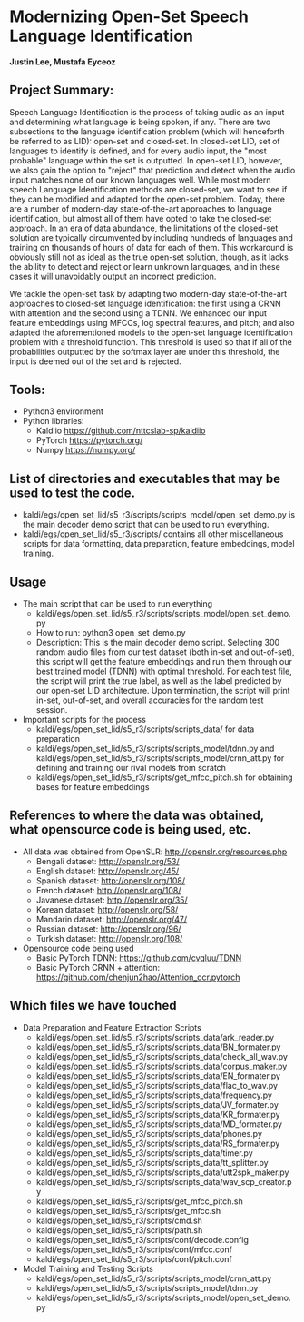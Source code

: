 # Modernizing Open-Set Speech Language Identification

#### Justin Lee, Mustafa Eyceoz

## Project Summary:

Speech Language Identification is the process of taking audio as an input and determining what language is being spoken, if any. There are two subsections to the language identification  problem (which will henceforth be referred to as LID): open-set and closed-set. In closed-set LID, set of languages to identify is defined, and for every audio input, the "most probable" language  within the set is outputted. In open-set LID, however, we also gain the option to "reject" that prediction and detect when the audio input matches none of our known languages well. While  most modern speech Language Identification methods are closed-set, we want to see if they can be modified and adapted for the open-set problem. Today, there are a number of modern-day state-of-the-art approaches to language identification, but almost all of them have opted to take the closed-set approach. In an era of data abundance, the limitations of the closed-set solution are typically circumvented by including hundreds of languages and training on thousands of hours of data for each of them. This workaround is obviously still not as ideal as the true open-set solution, though, as it lacks the ability to detect and reject or learn unknown languages, and in these cases it will unavoidably output an incorrect prediction. 

We tackle the open-set task by adapting two modern-day state-of-the-art approaches to closed-set language identification: the first using a CRNN with attention and the second using a TDNN. We enhanced our input feature embeddings using MFCCs, log spectral features, and pitch; and also adapted the aforementioned models to the open-set language identification problem with a threshold function. This threshold is used so that if all of the probabilities outputted by the softmax layer are under this threshold, the input is deemed out of the set and is rejected. 

## Tools:

- Python3 environment
- Python libraries: 
    - Kaldiio https://github.com/nttcslab-sp/kaldiio
    - PyTorch https://pytorch.org/
    - Numpy https://numpy.org/

## List of directories and executables that may be used to test the code.
- kaldi/egs/open_set_lid/s5_r3/scripts/scripts_model/open_set_demo.py 
    is the main decoder demo script that can be used to run everything.
- kaldi/egs/open_set_lid/s5_r3/scripts/ contains all other miscellaneous scripts
    for data formatting, data preparation, feature embeddings, model training.


## Usage
- The main script that can be used to run everything
    - kaldi/egs/open_set_lid/s5_r3/scripts/scripts_model/open_set_demo.py 
    - How to run: 
        python3 open_set_demo.py
    - Description: 
        This is the main decoder demo script. Selecting 300 random audio files from
        our test dataset (both in-set and out-of-set), this script will get the 
        feature embeddings and run them through our best trained model (TDNN) with 
        optimal threshold. For each test file, the script will print the true label, 
        as well as the label predicted by our open-set LID architecture. Upon 
        termination, the script will print in-set, out-of-set, and overall accuracies
        for the random test session.
- Important scripts for the process 
    - kaldi/egs/open_set_lid/s5_r3/scripts/scripts_data/ 
        for data preparation
    - kaldi/egs/open_set_lid/s5_r3/scripts/scripts_model/tdnn.py and kaldi/egs/open_set_lid/s5_r3/scripts/scripts_model/crnn_att.py
        for defining and training our rival models from scratch
    - kaldi/egs/open_set_lid/s5_r3/scripts/get_mfcc_pitch.sh
        for obtaining bases for feature embeddings


## References to where the data was obtained, what opensource code is being used, etc. 
- All data was obtained from OpenSLR: http://openslr.org/resources.php
    - Bengali dataset: http://openslr.org/53/
    - English dataset: http://openslr.org/45/
    - Spanish dataset: http://openslr.org/108/
    - French dataset: http://openslr.org/108/
    - Javanese dataset: http://openslr.org/35/
    - Korean dataset: http://openslr.org/58/
    - Mandarin dataset: http://openslr.org/47/
    - Russian dataset: http://openslr.org/96/
    - Turkish dataset:  http://openslr.org/108/
- Opensource code being used
    - Basic PyTorch TDNN: https://github.com/cvqluu/TDNN
    - Basic PyTorch CRNN + attention: https://github.com/chenjun2hao/Attention_ocr.pytorch


## Which files we have touched
- Data Preparation and Feature Extraction Scripts
    - kaldi/egs/open_set_lid/s5_r3/scripts/scripts_data/ark_reader.py
    - kaldi/egs/open_set_lid/s5_r3/scripts/scripts_data/BN_formater.py
    - kaldi/egs/open_set_lid/s5_r3/scripts/scripts_data/check_all_wav.py
    - kaldi/egs/open_set_lid/s5_r3/scripts/scripts_data/corpus_maker.py
    - kaldi/egs/open_set_lid/s5_r3/scripts/scripts_data/EN_formater.py
    - kaldi/egs/open_set_lid/s5_r3/scripts/scripts_data/flac_to_wav.py
    - kaldi/egs/open_set_lid/s5_r3/scripts/scripts_data/frequency.py
    - kaldi/egs/open_set_lid/s5_r3/scripts/scripts_data/JV_formater.py
    - kaldi/egs/open_set_lid/s5_r3/scripts/scripts_data/KR_formater.py
    - kaldi/egs/open_set_lid/s5_r3/scripts/scripts_data/MD_formater.py
    - kaldi/egs/open_set_lid/s5_r3/scripts/scripts_data/phones.py
    - kaldi/egs/open_set_lid/s5_r3/scripts/scripts_data/RS_formater.py
    - kaldi/egs/open_set_lid/s5_r3/scripts/scripts_data/timer.py
    - kaldi/egs/open_set_lid/s5_r3/scripts/scripts_data/tt_splitter.py
    - kaldi/egs/open_set_lid/s5_r3/scripts/scripts_data/utt2spk_maker.py
    - kaldi/egs/open_set_lid/s5_r3/scripts/scripts_data/wav_scp_creator.py
    - kaldi/egs/open_set_lid/s5_r3/scripts/get_mfcc_pitch.sh
    - kaldi/egs/open_set_lid/s5_r3/scripts/get_mfcc.sh
    - kaldi/egs/open_set_lid/s5_r3/scripts/cmd.sh
    - kaldi/egs/open_set_lid/s5_r3/scripts/path.sh
    - kaldi/egs/open_set_lid/s5_r3/scripts/conf/decode.config
    - kaldi/egs/open_set_lid/s5_r3/scripts/conf/mfcc.conf
    - kaldi/egs/open_set_lid/s5_r3/scripts/conf/pitch.conf
- Model Training and Testing Scripts
    - kaldi/egs/open_set_lid/s5_r3/scripts/scripts_model/crnn_att.py
    - kaldi/egs/open_set_lid/s5_r3/scripts/scripts_model/tdnn.py
    - kaldi/egs/open_set_lid/s5_r3/scripts/scripts_model/open_set_demo.py
